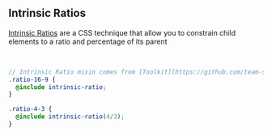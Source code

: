 ## Intrinsic Ratios

[Intrinsic Ratios](http://alistapart.com/article/creating-intrinsic-ratios-for-video) are a CSS technique that allow you to constrain child elements to a ratio and percentage of its parent

<br>

```scss
// Intrinsic Ratio mixin comes from [Toolkit](https://github.com/team-sass/toolkit)
.ratio-16-9 {
  @include intrinsic-ratio;
}

.ratio-4-3 {
  @include intrinsic-ratio(4/3);
}
```
